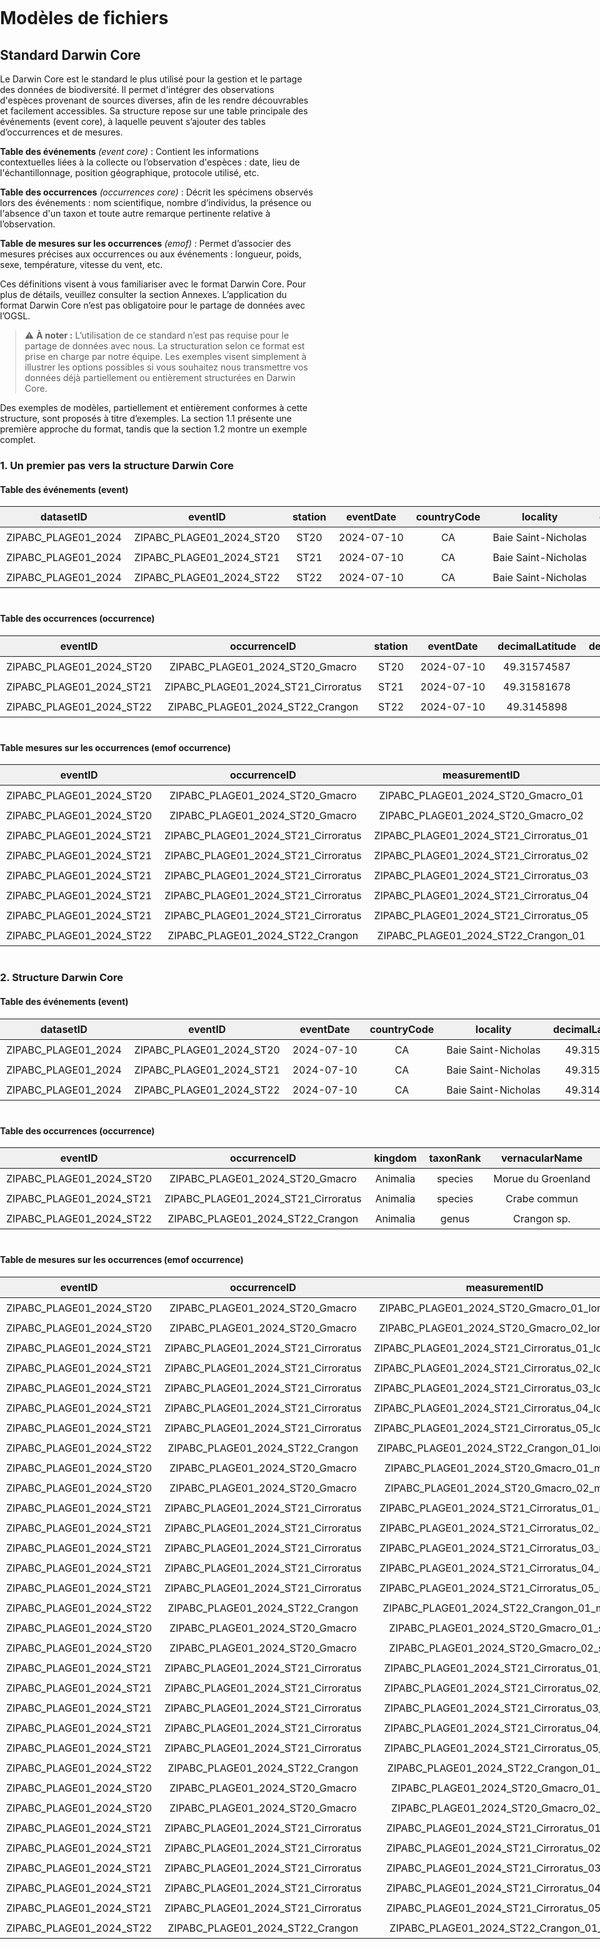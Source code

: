 # Modèles de fichiers

## Standard Darwin Core

Le Darwin Core est le standard le plus utilisé pour la gestion et le partage des données de biodiversité. Il permet d'intégrer des observations d'espèces provenant de sources diverses, afin de les rendre découvrables et facilement accessibles. Sa structure repose sur une table principale des événements (event core), à laquelle peuvent s’ajouter des tables d’occurrences et de mesures. 

**Table des événements** *(event core)* : Contient les informations contextuelles liées à la collecte ou l’observation d'espèces : date, lieu de l'échantillonnage, position géographique, protocole utilisé, etc.

**Table des occurrences** *(occurrences core)* : Décrit les spécimens observés lors des événements : nom scientifique, nombre d’individus, la présence ou l'absence d'un taxon et toute autre remarque pertinente relative à l’observation.

**Table de mesures sur les occurrences** *(emof)* : Permet d’associer des mesures précises aux occurrences ou aux événements : longueur, poids, sexe, température, vitesse du vent, etc.

Ces définitions visent à vous familiariser avec le format Darwin Core. Pour plus de détails, veuillez consulter la section Annexes. L’application du format Darwin Core n’est pas obligatoire pour le partage de données avec l’OGSL.

> ⚠️ **À noter :** L’utilisation de ce standard n’est pas requise pour le partage de données avec nous. La structuration selon ce format est prise en charge par notre équipe. Les exemples visent simplement à illustrer les options possibles si vous souhaitez nous transmettre vos données déjà partiellement ou entièrement structurées en Darwin Core.

Des exemples de modèles, partiellement et entièrement conformes à cette structure, sont proposés à titre d’exemples. La section 1.1 présente une première approche du format, tandis que la section 1.2 montre un exemple complet.


### 1. Un premier pas vers la structure Darwin Core


<!DOCTYPE html>
<html lang="fr">
<head>
  <meta charset="UTF-8">
  <style>
    body {
      margin: 0;
      padding: 0;
    }
    .table-container {
      margin-bottom: 40px;    
    }
    table {
      border-collapse: collapse;
      width: max-content;
    }    
    th, td {
      padding: 6px 10px;
      text-align: center;
      white-space: nowrap;
    }
    thead {
      background-color: #f0f0f0;
    }    
  </style>
</head>
<body>

<h4>Table des événements (event)</h4>
<div class="table-container">
  <table>
    <thead>
      <tr>
        <th>datasetID</th>
        <th>eventID</th>
        <th>station</th>
        <th>eventDate</th>
        <th>countryCode</th>
        <th>locality</th>
        <th>decimalLatitude</th>
        <th>decimalLongitude</th>
        <th>geodeticDatum</th>
        <th>samplingProtocol</th>
        <th>habitat</th>
        <th>eventRemarks</th>
        <th>temperature_degree_C</th>
        <th>vitesse_du_vent_beaufort</th>
        <th>couverture_nuageuse_pourcent</th>
        <th>granulometrie</th>
        <th>precipitations_mm</th>
        <th>measurementRemarks</th>
      </tr>
    </thead>
    <tbody>
      <tr>
        <td>ZIPABC_PLAGE01_2024</td>
        <td>ZIPABC_PLAGE01_2024_ST20</td>
        <td>ST20</td>
        <td>2024-07-10</td>
        <td>CA</td>
        <td>Baie Saint-Nicholas</td>
        <td>49.31574587</td>
        <td>-67.7915172</td>
        <td>WGS84 EPSG:4326</td>
        <td>Bourolle</td>
        <td>marais</td>
        <td>près de la route</td>
        <td>28</td>
        <td>3</td>
        <td>20</td>
        <td>sable</td>
        <td>0</td>
        <td>NA</td>
      </tr>
      <tr>
        <td>ZIPABC_PLAGE01_2024</td>
        <td>ZIPABC_PLAGE01_2024_ST21</td>
        <td>ST21</td>
        <td>2024-07-10</td>
        <td>CA</td>
        <td>Baie Saint-Nicholas</td>
        <td>49.31581678</td>
        <td>-67.7918299</td>
        <td>WGS84 EPSG:4326</td>
        <td>Bourolle</td>
        <td>marais</td>
        <td>NA</td>
        <td>29</td>
        <td>2</td>
        <td>30</td>
        <td>limon</td>
        <td>0</td>
        <td>quelques bourrasques</td>
      </tr>
      <tr>
        <td>ZIPABC_PLAGE01_2024</td>
        <td>ZIPABC_PLAGE01_2024_ST22</td>
        <td>ST22</td>
        <td>2024-07-10</td>
        <td>CA</td>
        <td>Baie Saint-Nicholas</td>
        <td>49.3145898</td>
        <td>-67.7915917</td>
        <td>WGS84 EPSG:4326</td>
        <td>Bourolle</td>
        <td>marais</td>
        <td>NA</td>
        <td>35</td>
        <td>2</td>
        <td>80</td>
        <td>argile</td>
        <td>5</td>
        <td>NA</td>
      </tr>
    </tbody>
  </table>
</div>


<h4>Table des occurrences (occurrence)</h4>
<div class="table-container">
  <table>
    <thead>
      <tr>
        <th>eventID</th>
        <th>occurrenceID</th>
        <th>station</th>
        <th>eventDate</th>
        <th>decimalLatitude</th>
        <th>decimalLongitude</th>
        <th>kingdom</th>
        <th>taxonRank</th>
        <th>vernacularName</th>
        <th>scientificName</th>
        <th>scientificNameID</th>
        <th>organismQuantity</th>
        <th>organismQuantityType</th>
        <th>occurrenceStatus</th>
        <th>basisOfRecord</th>
        <th>occurrenceRemarks</th>
      </tr>
    </thead>
    <tbody>
      <tr>
        <td>ZIPABC_PLAGE01_2024_ST20</td>
        <td>ZIPABC_PLAGE01_2024_ST20_Gmacro</td>
        <td>ST20</td>
        <td>2024-07-10</td>
        <td>49.31574587</td>
        <td>-67.7915172</td>
        <td>Animalia</td>
        <td>species</td>
        <td>Morue du Groenland</td>
        <td>Gadus macrocephalus</td>
        <td>urn:lsid:marinespecies.org:taxname:254538</td>
        <td>2</td>
        <td>nombre d'individus</td>
        <td>present</td>
        <td>LivingSpecimen</td>
        <td>1 individu mort</td>
      </tr>
      <tr>
        <td>ZIPABC_PLAGE01_2024_ST21</td>
        <td>ZIPABC_PLAGE01_2024_ST21_Cirroratus</td>
        <td>ST21</td>
        <td>2024-07-10</td>
        <td>49.31581678</td>
        <td>-67.7918299</td>
        <td>Animalia</td>
        <td>species</td>
        <td>Crabe commun</td>
        <td>Cancer irroratus</td>
        <td>urn:lsid:marinespecies.org:taxname:158057</td>
        <td>5</td>
        <td>nombre d'individus</td>
        <td>present</td>
        <td>LivingSpecimen</td>
        <td>NA</td>
      </tr>
      <tr>
        <td>ZIPABC_PLAGE01_2024_ST22</td>
        <td>ZIPABC_PLAGE01_2024_ST22_Crangon</td>
        <td>ST22</td>
        <td>2024-07-10</td>
        <td>49.3145898</td>
        <td>-67.7915917</td>
        <td>Animalia</td>
        <td>genus</td>
        <td>Crangon sp.</td>
        <td>Crangon</td>
        <td>urn:lsid:marinespecies.org:taxname:107007</td>
        <td>1</td>
        <td>nombre d'individus</td>
        <td>present</td>
        <td>LivingSpecimen</td>
        <td>identification incertaine</td>
      </tr>
    </tbody>
  </table>
</div>


<h4>Table mesures sur les occurrences (emof occurrence)</h4>
<div class="table-container">
  <table>
    <thead>
      <tr>
        <th>eventID</th>
        <th>occurrenceID</th>
        <th>measurementID</th>
        <th>station</th>
        <th>eventDate</th>
        <th>decimalLatitude</th>
        <th>decimalLongitude</th>
        <th>scientificName</th>
        <th>longueur_cm</th>
        <th>masse_g</th>
        <th>sexe</th>
        <th>age</th>
        <th>measurementRemarks</th>
      </tr>
    </thead>
    <tbody>
      <tr>
        <td>ZIPABC_PLAGE01_2024_ST20</td>
        <td>ZIPABC_PLAGE01_2024_ST20_Gmacro</td>
        <td>ZIPABC_PLAGE01_2024_ST20_Gmacro_01</td>
        <td>ST20</td>
        <td>2024-07-10</td>
        <td>49.31574587</td>
        <td>-67.7915172</td>
        <td>Gadus macrocephalus</td>
        <td>20</td>
        <td>75</td>
        <td>Femelle</td>
        <td>Juvénile</td>
        <td>NA</td>
      </tr>
      <tr>
        <td>ZIPABC_PLAGE01_2024_ST20</td>
        <td>ZIPABC_PLAGE01_2024_ST20_Gmacro</td>
        <td>ZIPABC_PLAGE01_2024_ST20_Gmacro_02</td>
        <td>ST20</td>
        <td>2024-07-10</td>
        <td>49.31574587</td>
        <td>-67.7915172</td>
        <td>Gadus macrocephalus</td>
        <td>19</td>
        <td>182</td>
        <td>Mâle</td>
        <td>Juvénile</td>
        <td>mort</td>
      </tr>
      <tr>
        <td>ZIPABC_PLAGE01_2024_ST21</td>
        <td>ZIPABC_PLAGE01_2024_ST21_Cirroratus</td>
        <td>ZIPABC_PLAGE01_2024_ST21_Cirroratus_01</td>
        <td>ST21</td>
        <td>2024-07-10</td>
        <td>49.31581678</td>
        <td>-67.7918299</td>
        <td>Cancer irroratus</td>
        <td>13</td>
        <td>70</td>
        <td>N/D</td>
        <td>N/D</td>
        <td>NA</td>
      </tr>
      <tr>
        <td>ZIPABC_PLAGE01_2024_ST21</td>
        <td>ZIPABC_PLAGE01_2024_ST21_Cirroratus</td>
        <td>ZIPABC_PLAGE01_2024_ST21_Cirroratus_02</td>
        <td>ST21</td>
        <td>2024-07-10</td>
        <td>49.31581678</td>
        <td>-67.7918299</td>
        <td>Cancer irroratus</td>
        <td>12</td>
        <td>64</td>
        <td>Mâle</td>
        <td>Adulte</td>
        <td>a perdu une patte</td>
      </tr>
      <tr>
        <td>ZIPABC_PLAGE01_2024_ST21</td>
        <td>ZIPABC_PLAGE01_2024_ST21_Cirroratus</td>
        <td>ZIPABC_PLAGE01_2024_ST21_Cirroratus_03</td>
        <td>ST21</td>
        <td>2024-07-10</td>
        <td>49.31581678</td>
        <td>-67.7918299</td>
        <td>Cancer irroratus</td>
        <td>13</td>
        <td>140</td>
        <td>Mâle</td>
        <td>Juvénil</td>
        <td>NA</td>
      </tr>
      <tr>
        <td>ZIPABC_PLAGE01_2024_ST21</td>
        <td>ZIPABC_PLAGE01_2024_ST21_Cirroratus</td>
        <td>ZIPABC_PLAGE01_2024_ST21_Cirroratus_04</td>
        <td>ST21</td>
        <td>2024-07-10</td>
        <td>49.31581678</td>
        <td>-67.7918299</td>
        <td>Cancer irroratus</td>
        <td>15</td>
        <td>115</td>
        <td>Femelle</td>
        <td>Adulte</td>
        <td>NA</td>
      </tr>
      <tr>
        <td>ZIPABC_PLAGE01_2024_ST21</td>
        <td>ZIPABC_PLAGE01_2024_ST21_Cirroratus</td>
        <td>ZIPABC_PLAGE01_2024_ST21_Cirroratus_05</td>
        <td>ST21</td>
        <td>2024-07-10</td>
        <td>49.31581678</td>
        <td>-67.7918299</td>
        <td>Cancer irroratus</td>
        <td>11</td>
        <td>90</td>
        <td>Femelle</td>
        <td>Adulte</td>
        <td>NA</td>
      </tr>
      <tr>
        <td>ZIPABC_PLAGE01_2024_ST22</td>
        <td>ZIPABC_PLAGE01_2024_ST22_Crangon</td>
        <td>ZIPABC_PLAGE01_2024_ST22_Crangon_01</td>
        <td>ST22</td>
        <td>2024-07-10</td>
        <td>49.3145898</td>
        <td>-67.7915917</td>
        <td>Crangon</td>
        <td>5</td>
        <td>3</td>
        <td>Mâle</td>
        <td>N/D</td>
        <td>NA</td>
      </tr>
    </tbody>
  </table>
</div>

</body>
</html>


### 2. Structure Darwin Core


<h4>Table des événements (event)</h4>
<div class="table-container">
  <table>
    <thead>
      <tr>
        <th>datasetID</th>
        <th>eventID</th>
        <th>eventDate</th>
        <th>countryCode</th>
        <th>locality</th>
        <th>decimalLatitude</th>
        <th>decimalLongitude</th>
        <th>geodeticDatum</th>
        <th>samplingProtocol</th>
        <th>habitat</th>
        <th>eventRemarks</th>
      </tr>
    </thead>
    <tbody>
      <tr>
        <td>ZIPABC_PLAGE01_2024</td>
        <td>ZIPABC_PLAGE01_2024_ST20</td>
        <td>2024-07-10</td>
        <td>CA</td>
        <td>Baie Saint-Nicholas</td>
        <td>49.315746</td>
        <td>-67.791517</td>
        <td>WGS84 EPSG:4326</td>
        <td>Bourolle</td>
        <td>marais</td>
        <td>près de la route</td>
      </tr>
      <tr>
        <td>ZIPABC_PLAGE01_2024</td>
        <td>ZIPABC_PLAGE01_2024_ST21</td>
        <td>2024-07-10</td>
        <td>CA</td>
        <td>Baie Saint-Nicholas</td>
        <td>49.315817</td>
        <td>-67.791830</td>
        <td>WGS84 EPSG:4326</td>
        <td>Bourolle</td>
        <td>marais</td>
        <td>NA</td>
      </tr>
      <tr>
        <td>ZIPABC_PLAGE01_2024</td>
        <td>ZIPABC_PLAGE01_2024_ST22</td>
        <td>2024-07-10</td>
        <td>CA</td>
        <td>Baie Saint-Nicholas</td>
        <td>49.314590</td>
        <td>-67.791592</td>
        <td>WGS84 EPSG:4326</td>
        <td>Bourolle</td>
        <td>marais</td>
        <td>NA</td>
      </tr>
    </tbody>
  </table>
</div>

<h4>Table des occurrences (occurrence)</h4>
<div class="table-container">
  <table>
    <thead>
      <tr>
        <th>eventID</th>
        <th>occurrenceID</th>
        <th>kingdom</th>
        <th>taxonRank</th>
        <th>vernacularName</th>
        <th>scientificName</th>
        <th>scientificNameID</th>
        <th>organismQuantity</th>
        <th>organismQuantityType</th>
        <th>occurrenceStatus</th>
        <th>basisOfRecord</th>
        <th>occurrenceRemarks</th>
      </tr>
    </thead>
    <tbody>
      <tr>
        <td>ZIPABC_PLAGE01_2024_ST20</td>
        <td>ZIPABC_PLAGE01_2024_ST20_Gmacro</td>
        <td>Animalia</td>
        <td>species</td>
        <td>Morue du Groenland</td>
        <td>Gadus macrocephalus</td>
        <td>urn:lsid:marinespecies.org:taxname:254538</td>
        <td>2</td>
        <td>nombre d'individus</td>
        <td>present</td>
        <td>LivingSpecimen</td>
        <td>1 individu mort</td>
      </tr>
      <tr>
        <td>ZIPABC_PLAGE01_2024_ST21</td>
        <td>ZIPABC_PLAGE01_2024_ST21_Cirroratus</td>
        <td>Animalia</td>
        <td>species</td>
        <td>Crabe commun</td>
        <td>Cancer irroratus</td>
        <td>urn:lsid:marinespecies.org:taxname:158057</td>
        <td>5</td>
        <td>nombre d'individus</td>
        <td>present</td>
        <td>LivingSpecimen</td>
        <td>NA</td>
      </tr>
      <tr>
        <td>ZIPABC_PLAGE01_2024_ST22</td>
        <td>ZIPABC_PLAGE01_2024_ST22_Crangon</td>
        <td>Animalia</td>
        <td>genus</td>
        <td>Crangon sp.</td>
        <td>Crangon</td>
        <td>urn:lsid:marinespecies.org:taxname:107007</td>
        <td>1</td>
        <td>nombre d'individus</td>
        <td>present</td>
        <td>LivingSpecimen</td>
        <td>identification incertaine</td>
      </tr>
    </tbody>
  </table>
</div>

<h4>Table de mesures sur les occurrences (emof occurrence)</h4>
<div class="table-container">
  <table>
    <thead>
      <tr>
        <th>eventID</th>
        <th>occurrenceID</th>
        <th>measurementID</th>
        <th>measurementType</th>
        <th>measurementValue</th>
        <th>measurementUnit</th>
        <th>measurementRemarks</th>
      </tr>
    </thead>
    <tbody>
      <tr><td>ZIPABC_PLAGE01_2024_ST20</td><td>ZIPABC_PLAGE01_2024_ST20_Gmacro</td><td>ZIPABC_PLAGE01_2024_ST20_Gmacro_01_longueur</td><td>longueur_cm</td><td>20</td><td>cm</td><td>NA</td></tr>
      <tr><td>ZIPABC_PLAGE01_2024_ST20</td><td>ZIPABC_PLAGE01_2024_ST20_Gmacro</td><td>ZIPABC_PLAGE01_2024_ST20_Gmacro_02_longueur</td><td>longueur_cm</td><td>19</td><td>cm</td><td>mort</td></tr>
      <tr><td>ZIPABC_PLAGE01_2024_ST21</td><td>ZIPABC_PLAGE01_2024_ST21_Cirroratus</td><td>ZIPABC_PLAGE01_2024_ST21_Cirroratus_01_longueur</td><td>longueur_cm</td><td>13</td><td>cm</td><td>NA</td></tr>
      <tr><td>ZIPABC_PLAGE01_2024_ST21</td><td>ZIPABC_PLAGE01_2024_ST21_Cirroratus</td><td>ZIPABC_PLAGE01_2024_ST21_Cirroratus_02_longueur</td><td>longueur_cm</td><td>12</td><td>cm</td><td>a perdu une patte</td></tr>
      <tr><td>ZIPABC_PLAGE01_2024_ST21</td><td>ZIPABC_PLAGE01_2024_ST21_Cirroratus</td><td>ZIPABC_PLAGE01_2024_ST21_Cirroratus_03_longueur</td><td>longueur_cm</td><td>13</td><td>cm</td><td>NA</td></tr>
      <tr><td>ZIPABC_PLAGE01_2024_ST21</td><td>ZIPABC_PLAGE01_2024_ST21_Cirroratus</td><td>ZIPABC_PLAGE01_2024_ST21_Cirroratus_04_longueur</td><td>longueur_cm</td><td>15</td><td>cm</td><td>NA</td></tr>
      <tr><td>ZIPABC_PLAGE01_2024_ST21</td><td>ZIPABC_PLAGE01_2024_ST21_Cirroratus</td><td>ZIPABC_PLAGE01_2024_ST21_Cirroratus_05_longueur</td><td>longueur_cm</td><td>11</td><td>cm</td><td>NA</td></tr>
      <tr><td>ZIPABC_PLAGE01_2024_ST22</td><td>ZIPABC_PLAGE01_2024_ST22_Crangon</td><td>ZIPABC_PLAGE01_2024_ST22_Crangon_01_longueur</td><td>longueur_cm</td><td>5</td><td>cm</td><td>NA</td></tr>
      <tr><td>ZIPABC_PLAGE01_2024_ST20</td><td>ZIPABC_PLAGE01_2024_ST20_Gmacro</td><td>ZIPABC_PLAGE01_2024_ST20_Gmacro_01_masse</td><td>masse_g</td><td>75</td><td>g</td><td>NA</td></tr>
      <tr><td>ZIPABC_PLAGE01_2024_ST20</td><td>ZIPABC_PLAGE01_2024_ST20_Gmacro</td><td>ZIPABC_PLAGE01_2024_ST20_Gmacro_02_masse</td><td>masse_g</td><td>182</td><td>g</td><td>NA</td></tr>
      <tr><td>ZIPABC_PLAGE01_2024_ST21</td><td>ZIPABC_PLAGE01_2024_ST21_Cirroratus</td><td>ZIPABC_PLAGE01_2024_ST21_Cirroratus_01_masse</td><td>masse_g</td><td>70</td><td>g</td><td>NA</td></tr>
      <tr><td>ZIPABC_PLAGE01_2024_ST21</td><td>ZIPABC_PLAGE01_2024_ST21_Cirroratus</td><td>ZIPABC_PLAGE01_2024_ST21_Cirroratus_02_masse</td><td>masse_g</td><td>64</td><td>g</td><td>NA</td></tr>
      <tr><td>ZIPABC_PLAGE01_2024_ST21</td><td>ZIPABC_PLAGE01_2024_ST21_Cirroratus</td><td>ZIPABC_PLAGE01_2024_ST21_Cirroratus_03_masse</td><td>masse_g</td><td>140</td><td>g</td><td>NA</td></tr>
      <tr><td>ZIPABC_PLAGE01_2024_ST21</td><td>ZIPABC_PLAGE01_2024_ST21_Cirroratus</td><td>ZIPABC_PLAGE01_2024_ST21_Cirroratus_04_masse</td><td>masse_g</td><td>115</td><td>g</td><td>NA</td></tr>
      <tr><td>ZIPABC_PLAGE01_2024_ST21</td><td>ZIPABC_PLAGE01_2024_ST21_Cirroratus</td><td>ZIPABC_PLAGE01_2024_ST21_Cirroratus_05_masse</td><td>masse_g</td><td>90</td><td>g</td><td>NA</td></tr>
      <tr><td>ZIPABC_PLAGE01_2024_ST22</td><td>ZIPABC_PLAGE01_2024_ST22_Crangon</td><td>ZIPABC_PLAGE01_2024_ST22_Crangon_01_masse</td><td>masse_g</td><td>3</td><td>g</td><td>NA</td></tr>
      <tr><td>ZIPABC_PLAGE01_2024_ST20</td><td>ZIPABC_PLAGE01_2024_ST20_Gmacro</td><td>ZIPABC_PLAGE01_2024_ST20_Gmacro_01_sexe</td><td>sex</td><td>Femelle</td><td>NA</td><td>NA</td></tr>
      <tr><td>ZIPABC_PLAGE01_2024_ST20</td><td>ZIPABC_PLAGE01_2024_ST20_Gmacro</td><td>ZIPABC_PLAGE01_2024_ST20_Gmacro_02_sexe</td><td>sex</td><td>Male</td><td>NA</td><td>NA</td></tr>
      <tr><td>ZIPABC_PLAGE01_2024_ST21</td><td>ZIPABC_PLAGE01_2024_ST21_Cirroratus</td><td>ZIPABC_PLAGE01_2024_ST21_Cirroratus_01_sexe</td><td>sex</td><td>N/D</td><td>NA</td><td>NA</td></tr>
      <tr><td>ZIPABC_PLAGE01_2024_ST21</td><td>ZIPABC_PLAGE01_2024_ST21_Cirroratus</td><td>ZIPABC_PLAGE01_2024_ST21_Cirroratus_02_sexe</td><td>sex</td><td>Male</td><td>NA</td><td>NA</td></tr>
      <tr><td>ZIPABC_PLAGE01_2024_ST21</td><td>ZIPABC_PLAGE01_2024_ST21_Cirroratus</td><td>ZIPABC_PLAGE01_2024_ST21_Cirroratus_03_sexe</td><td>sex</td><td>Male</td><td>NA</td><td>NA</td></tr>
      <tr><td>ZIPABC_PLAGE01_2024_ST21</td><td>ZIPABC_PLAGE01_2024_ST21_Cirroratus</td><td>ZIPABC_PLAGE01_2024_ST21_Cirroratus_04_sexe</td><td>sex</td><td>Femelle</td><td>NA</td><td>NA</td></tr>
      <tr><td>ZIPABC_PLAGE01_2024_ST21</td><td>ZIPABC_PLAGE01_2024_ST21_Cirroratus</td><td>ZIPABC_PLAGE01_2024_ST21_Cirroratus_05_sexe</td><td>sex</td><td>Femelle</td><td>NA</td><td>NA</td></tr>
      <tr><td>ZIPABC_PLAGE01_2024_ST22</td><td>ZIPABC_PLAGE01_2024_ST22_Crangon</td><td>ZIPABC_PLAGE01_2024_ST22_Crangon_01_sexe</td><td>sex</td><td>Male</td><td>NA</td><td>NA</td></tr>
      <tr><td>ZIPABC_PLAGE01_2024_ST20</td><td>ZIPABC_PLAGE01_2024_ST20_Gmacro</td><td>ZIPABC_PLAGE01_2024_ST20_Gmacro_01_age</td><td>âge</td><td>Juvenile</td><td>NA</td><td>NA</td></tr>
      <tr><td>ZIPABC_PLAGE01_2024_ST20</td><td>ZIPABC_PLAGE01_2024_ST20_Gmacro</td><td>ZIPABC_PLAGE01_2024_ST20_Gmacro_02_age</td><td>âge</td><td>Juvenile</td><td>NA</td><td>NA</td></tr>
      <tr><td>ZIPABC_PLAGE01_2024_ST21</td><td>ZIPABC_PLAGE01_2024_ST21_Cirroratus</td><td>ZIPABC_PLAGE01_2024_ST21_Cirroratus_01_age</td><td>âge</td><td>N/D</td><td>NA</td><td>NA</td></tr>
      <tr><td>ZIPABC_PLAGE01_2024_ST21</td><td>ZIPABC_PLAGE01_2024_ST21_Cirroratus</td><td>ZIPABC_PLAGE01_2024_ST21_Cirroratus_02_age</td><td>âge</td><td>Adulte</td><td>NA</td><td>NA</td></tr>
      <tr><td>ZIPABC_PLAGE01_2024_ST21</td><td>ZIPABC_PLAGE01_2024_ST21_Cirroratus</td><td>ZIPABC_PLAGE01_2024_ST21_Cirroratus_03_age</td><td>âge</td><td>Juvenile</td><td>NA</td><td>NA</td></tr>
      <tr><td>ZIPABC_PLAGE01_2024_ST21</td><td>ZIPABC_PLAGE01_2024_ST21_Cirroratus</td><td>ZIPABC_PLAGE01_2024_ST21_Cirroratus_04_age</td><td>âge</td><td>Adulte</td><td>NA</td><td>NA</td></tr>
      <tr><td>ZIPABC_PLAGE01_2024_ST21</td><td>ZIPABC_PLAGE01_2024_ST21_Cirroratus</td><td>ZIPABC_PLAGE01_2024_ST21_Cirroratus_05_age</td><td>âge</td><td>Adulte</td><td>NA</td><td>NA</td></tr>
      <tr><td>ZIPABC_PLAGE01_2024_ST22</td><td>ZIPABC_PLAGE01_2024_ST22_Crangon</td><td>ZIPABC_PLAGE01_2024_ST22_Crangon_01_age</td><td>âge</td><td>N/D</td><td>NA</td><td>NA</td></tr>
    </tbody>
  </table>
</div>
